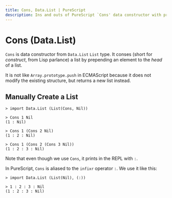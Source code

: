 ```yaml
---
title: Cons, Data.List | PureScript
description: Ins and outs of PureScript `Cons' data constructor with practical examples.
---
```


# Cons (Data.List)

`Cons` is data constructor from `Data.List` `List` type.
It conses (short for *construct*, from Lisp parlance) a list by prepending an element to the *head* of a list.

It is not like `Array.prototype.push` in ECMAScript because it does not modify the existing structure, but returns a new list instead.

## Manually Create a List

```text
> import Data.List (List(Cons, Nil))

> Cons 1 Nil
(1 : Nil)

> Cons 1 (Cons 2 Nil)
(1 : 2 : Nil)

> Cons 1 (Cons 2 (Cons 3 Nil))
(1 : 2 : 3 : Nil)
```

Note that even though we use `Cons`, it prints in the REPL with `:`.

In PureScript, `Cons` is aliased to the `infixr` operator `:`. We use it like this:

```text
> import Data.List (List(Nil), (:)) 

> 1 : 2 : 3 : Nil
(1 : 2 : 3 : Nil)
```
